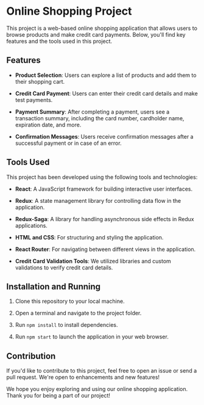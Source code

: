 # Online Shopping Project

This project is a web-based online shopping application that allows users to browse products and make credit card payments. Below, you'll find key features and the tools used in this project.

## Features

- **Product Selection**: Users can explore a list of products and add them to their shopping cart.

- **Credit Card Payment**: Users can enter their credit card details and make test payments.

- **Payment Summary**: After completing a payment, users see a transaction summary, including the card number, cardholder name, expiration date, and more.

- **Confirmation Messages**: Users receive confirmation messages after a successful payment or in case of an error.

## Tools Used

This project has been developed using the following tools and technologies:

- **React**: A JavaScript framework for building interactive user interfaces.

- **Redux**: A state management library for controlling data flow in the application.

- **Redux-Saga**: A library for handling asynchronous side effects in Redux applications.

- **HTML and CSS**: For structuring and styling the application.

- **React Router**: For navigating between different views in the application.

- **Credit Card Validation Tools**: We utilized libraries and custom validations to verify credit card details.

## Installation and Running

1. Clone this repository to your local machine.

2. Open a terminal and navigate to the project folder.

3. Run `npm install` to install dependencies.

4. Run `npm start` to launch the application in your web browser.

## Contribution

If you'd like to contribute to this project, feel free to open an issue or send a pull request. We're open to enhancements and new features!

We hope you enjoy exploring and using our online shopping application. Thank you for being a part of our project!
